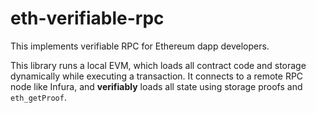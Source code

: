 eth-verifiable-rpc
==================

This implements verifiable RPC for Ethereum dapp developers.

This library runs a local EVM, which loads all contract code and storage dynamically while executing a transaction. It connects to a remote RPC node like Infura, and **verifiably** loads all state using storage proofs and `eth_getProof`.

